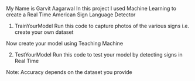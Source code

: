 My Name is Garvit Aagarwal
In this project I used Machine Learning to create a Real Time American Sign Language Detector

1) TrainYourModel
   Run this code to capture photos of the various signs i.e. create your own dataset

Now create your model using Teaching Machine

2) TestYourModel
   Run this code to test your model by detecting signs in Real Time

Note: Accuracy depends on the dataset you provide
